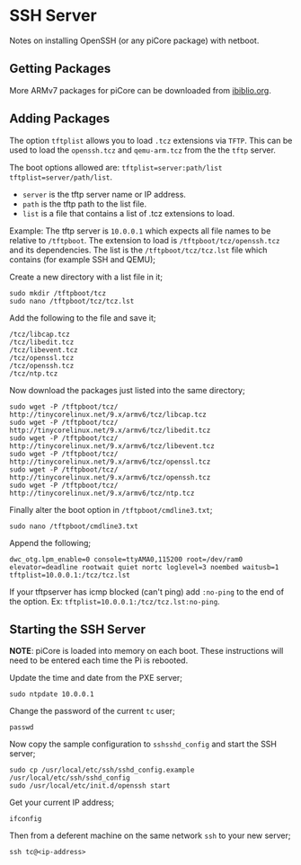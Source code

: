 # SSH Server

Notes on installing OpenSSH (or any piCore package) with netboot.

## Getting Packages

More ARMv7 packages for piCore can be downloaded from [ibiblio.org](http://distro.ibiblio.org/tinycorelinux/8.x/armv7/tcz/).

## Adding Packages

The option `tftplist` allows you to load `.tcz` extensions via `TFTP`. This can be used to load the `openssh.tcz` and `qemu-arm.tcz` from the the `tftp` server.

The boot options allowed are: `tftplist=server:path/list tftplist=server/path/list`.

* `server` is the tftp server name or IP address.
* `path` is the tftp path to the list file.
* `list` is a file that contains a list of .tcz extensions to load.

Example: The tftp server is `10.0.0.1` which expects all file names to be relative to `/tftpboot`. The extension to load is `/tftpboot/tcz/openssh.tcz` and its dependencies. The list is the `/tftpboot/tcz/tcz.lst` file which contains (for example SSH and QEMU);

Create a new directory with a list file in it;

    sudo mkdir /tftpboot/tcz
    sudo nano /tftpboot/tcz/tcz.lst

Add the following to the file and save it;

	/tcz/libcap.tcz
	/tcz/libedit.tcz
	/tcz/libevent.tcz
	/tcz/openssl.tcz
	/tcz/openssh.tcz
	/tcz/ntp.tcz

Now download the packages just listed into the same directory;

	sudo wget -P /tftpboot/tcz/  http://tinycorelinux.net/9.x/armv6/tcz/libcap.tcz
	sudo wget -P /tftpboot/tcz/  http://tinycorelinux.net/9.x/armv6/tcz/libedit.tcz
	sudo wget -P /tftpboot/tcz/  http://tinycorelinux.net/9.x/armv6/tcz/libevent.tcz
	sudo wget -P /tftpboot/tcz/  http://tinycorelinux.net/9.x/armv6/tcz/openssl.tcz
	sudo wget -P /tftpboot/tcz/  http://tinycorelinux.net/9.x/armv6/tcz/openssh.tcz
	sudo wget -P /tftpboot/tcz/  http://tinycorelinux.net/9.x/armv6/tcz/ntp.tcz

Finally alter the boot option in `/tftpboot/cmdline3.txt`;

	sudo nano /tftpboot/cmdline3.txt

Append the following;

    dwc_otg.lpm_enable=0 console=ttyAMA0,115200 root=/dev/ram0 elevator=deadline rootwait quiet nortc loglevel=3 noembed waitusb=1 tftplist=10.0.0.1:/tcz/tcz.lst

If your tftpserver has icmp blocked (can't ping) add `:no-ping` to the end of the option. Ex: `tftplist=10.0.0.1:/tcz/tcz.lst:no-ping`.

## Starting the SSH Server

__NOTE__: piCore is loaded into memory on each boot. These instructions will need to be entered each time the Pi is rebooted.

Update the time and date from the PXE server;

	sudo ntpdate 10.0.0.1

Change the password of the current `tc` user;

	passwd

Now copy the sample configuration to `sshsshd_config` and start the SSH server;

	sudo cp /usr/local/etc/ssh/sshd_config.example /usr/local/etc/ssh/sshd_config
	sudo /usr/local/etc/init.d/openssh start

Get your current IP address;

	ifconfig

Then from a deferent machine on the same network `ssh` to your new server;

	ssh tc@<ip-address>
